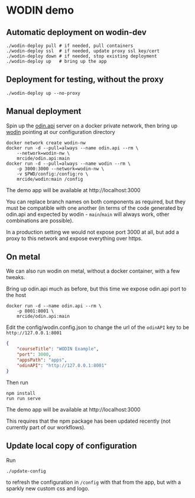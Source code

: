 # WODIN demo

## Automatic deployment on wodin-dev

```
./wodin-deploy pull # if needed, pull containers
./wodin-deploy ssl  # if needed, update proxy ssl key/cert
./wodin-deploy down # if needed, stop existing deployment
./wodin-deploy up   # bring up the app
```

## Deployment for testing, without the proxy

```
./wodin-deploy up --no-proxy
```

## Manual deployment

Spin up the [odin.api](https://github.com/mrc-ide/odin.api) server on a docker private network, then bring up [wodin](https://github.com/mrc-ide/wodin) pointing at our configuration directory

```
docker network create wodin-nw
docker run -d --pull=always --name odin.api --rm \
    --network=wodin-nw \
    mrcide/odin.api:main
docker run -d --pull=always --name wodin --rm \
    -p 3000:3000 --network=wodin-nw \
    -v $PWD/config:/config:ro \
    mrcide/wodin:main /config
```

The demo app will be available at http://localhost:3000

You can replace branch names on both components as required, but they must be compatible with one another (in terms of the code generated by odin.api and expected by wodin - `main`/`main` will always work, other combinations are possible).

In a production setting we would not expose port 3000 at all, but add a proxy to this network and expose everything over https.

## On metal

We can also run wodin on metal, without a docker container, with a few tweaks.

Bring up odin.api much as before, but this time we expose odin.api port to the host

```
docker run -d --name odin.api --rm \
    -p 8001:8001 \
    mrcide/odin.api:main
```

Edit the config/wodin.config.json to change the url of the `odinAPI` key to be `http://127.0.0.1:8001`

```json
{
    "courseTitle": "WODIN Example",
    "port": 3000,
    "appsPath": "apps",
    "odinAPI": "http://127.0.0.1:8001"
}
```

Then run

```
npm install
run run serve
```

The demo app will be available at http://localhost:3000

This requires that the npm package has been updated recently (not currently part of our workflows).

## Update local copy of configuration

Run

```
./update-config
```

to refresh the configuration in `/config` with that from the app, but with a sparkly new custom css and logo.
